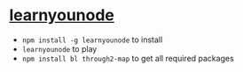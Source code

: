 [learnyounode](http://nodeschool.io/#learn-you-node)
====================================================

- `npm install -g learnyounode` to install
- `learnyounode` to play
- `npm install bl through2-map` to get all required packages

